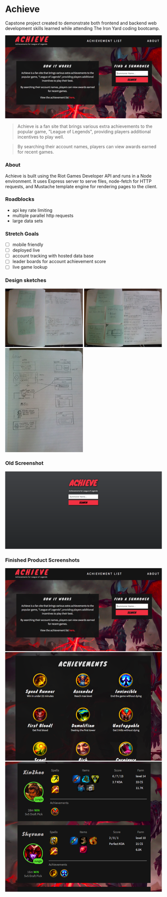 # Achieve
Capstone project created to demonstrate both frontend and backend web development skills learned while attending The Iron Yard coding bootcamp.

!["screenshot"](screenshots/sc1.png "screenshot")

>Achieve is a fan site that brings various extra achievements to the popular game, "League of Legends", providing players additional incentives to play well.

>By searching their account names, players can view awards earned for recent games.


### About
Achieve is built using the Riot Games Developer API and runs in a Node environment. It uses Express server to serve files, node-fetch for HTTP requests, and Mustache template engine for rendering pages to the client.

### Roadblocks
- api key rate limiting
- multiple parallel http requests
- large data sets

### Stretch Goals
- [ ] mobile friendly
- [ ] deployed live
- [ ] account tracking with hosted data base
- [ ] leader boards for account achievement score
- [ ] live game lookup

### Design sketches
<img src="screenshots/nb1.jpg" width="250" title="Design sketch">
<img src="screenshots/nb2.jpg" width="250" title="Design sketch">
<img src="screenshots/nb3.jpg" width="250" title="Design sketch">

### Old Screenshot
!["screenshot"](screenshots/sc.png "screenshot")


### Finished Product Screenshots
!["screenshot"](screenshots/sc1.png "screenshot")
!["screenshot"](screenshots/sc2.png "screenshot")
!["screenshot"](screenshots/sc3.png "screenshot")
